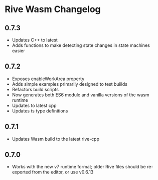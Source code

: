 # Rive Wasm Changelog

## 0.7.3
- Updates C++ to latest
- Adds functions to make detecting state changes in state machines easier

## 0.7.2
- Exposes enableWorkArea property
- Adds simple examples primarily designed to test buiilds
- Refactors build scripts
- Now generates both ES6 module and vanilla versions of the wasm runtime
- Updates to latest cpp
- Updates ts type definitions

## 0.7.1
- Updates Wasm build to the latest rive-cpp
## 0.7.0
- Works with the new v7 runtime format; older Rive files should be re-exported from the editor, or use v0.6.13